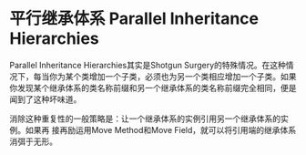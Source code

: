 # 平行继承体系 Parallel lnheritance Hierarchies

Parallel Inheritance Hierarchies其实是Shotgun Surgery的特殊情况。在这种情况下，每当你为某个类增加一个子类，必须也为另一个类相应增加一个子类。如果你发现某个继承体系的类名称前缀和另一个继承体系的类名称前缀完全相同，便是闻到了这种坏味道。

消除这种重复性的一般策略是：让一个继承体系的实例引用另一个继承体系的实例。如果再 接再励运用Move Method和Move Field，就可以将引用端的继承体系消弭于无形。
